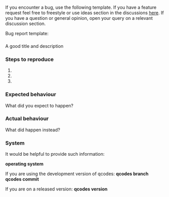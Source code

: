 If you encounter a bug, use the following template.
If you have a feature request feel free to freestyle or use ideas section in the discussions
[here](https://github.com/QCoDeS/Qcodes/discussions).
If you have a question or general opinion, open your query on a relevant discussion section.

Bug report template:

###
A good title and description

### Steps to reproduce
1.
2.
3.

### Expected behaviour
What did you expect to happen?

### Actual behaviour
What did happen instead?

### System
It would be helpful to provide such information:

**operating system**

If you are using the development version of qcodes:
**qcodes branch**
**qcodes commit**

If you are on a released version:
**qcodes version**
